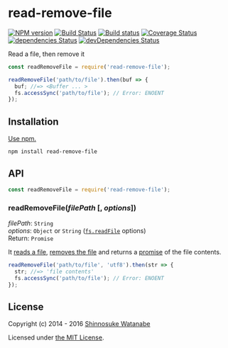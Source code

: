 # read-remove-file

[![NPM version](https://img.shields.io/npm/v/read-remove-file.svg)](https://www.npmjs.com/package/read-remove-file)
[![Build Status](https://travis-ci.org/shinnn/node-read-remove-file.svg?branch=master)](https://travis-ci.org/shinnn/node-read-remove-file)
[![Build status](https://ci.appveyor.com/api/projects/status/pf1uwmte81vpis5b?svg=true)](https://ci.appveyor.com/project/ShinnosukeWatanabe/node-read-remove-file)
[![Coverage Status](https://coveralls.io/repos/github/shinnn/node-read-remove-file/badge.svg?branch=master)](https://coveralls.io/github/shinnn/node-read-remove-file?branch=master)
[![dependencies Status](https://david-dm.org/shinnn/node-read-remove-file/status.svg)](https://david-dm.org/shinnn/node-read-remove-file)
[![devDependencies Status](https://david-dm.org/shinnn/node-read-remove-file/dev-status.svg)](https://david-dm.org/shinnn/node-read-remove-file?type=dev)

Read a file, then remove it

```javascript
const readRemoveFile = require('read-remove-file');

readRemoveFile('path/to/file').then(buf => {
  buf; //=> <Buffer ... >
  fs.accessSync('path/to/file'); // Error: ENOENT
});
```

## Installation

[Use npm.](https://docs.npmjs.com/cli/install)

```
npm install read-remove-file
```

## API

```javascript
const readRemoveFile = require('read-remove-file');
```

### readRemoveFile(*filePath* [, *options*])

*filePath*: `String`  
*options*: `Object` or `String` ([`fs.readFile`][fs.readFile] options)  
Return: `Promise`

It [reads a file][fs.readFile], [removes the file](https://nodejs.org/api/fs.html#fs_fs_unlink_path_callback) and returns a [promise](https://promisesaplus.com/) of the file contents.

```javascript
readRemoveFile('path/to/file', 'utf8').then(str => {
  str; //=> 'file contents'
  fs.accessSync('path/to/file'); // Error: ENOENT
});
```

## License

Copyright (c) 2014 - 2016 [Shinnosuke Watanabe](https://github.com/shinnn)

Licensed under [the MIT License](./LICENSE).

[fs.readFile]: https://nodejs.org/api/fs.html#fs_fs_readfile_file_options_callback
